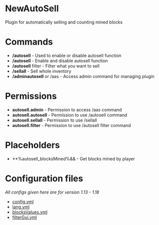 # NewAutoSell
Plugin for automatically selling and counting mined blocks

# Commands
 - **/autosell** - Used to enable or disable autosell function
 - **/autosell** - Enable and disable autosell function
 - **/autosell** filter - Filter what you want to sell
 - **/sellall** - Sell whole inventory
 - **/adminautosell** or /aas - Access admin command for managing plugin

# Permissions
 - **autosell.admin** - Permission to access /aas command
 - **autosell.autosell** - Permission to use /autosell command
 - **autosell.sellall** - Permission to use /sellall
 - **autosell.filter** - Permission to use /autosell filter command

# Placeholders
 - **%autosell_blocksMined%&& - Get blocks mined by player

# Configuration files
*All configs given here are for version 1.13 - 1.18*
 - [config.yml](https://github.com/Pijook/NewAutoSell/blob/master/src/main/resources/config.yml)
 - [lang.yml](https://github.com/Pijook/NewAutoSell/blob/master/src/main/resources/lang.yml)
 - [blocksValues.yml](https://github.com/Pijook/NewAutoSell/blob/master/src/main/resources/blocksValues.yml)
 - [filterGui.yml](https://github.com/Pijook/NewAutoSell/blob/master/src/main/resources/filterGui.yml)